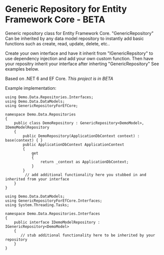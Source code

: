 # Generic Repository for Entity Framework Core - BETA

Generic repository class for Entity Framework Core.  "GenericRepository" Can be inherited by any data model repository to instantly add basic functions such as create, read, update, delete, etc..

Create your own interface and have it inherit from "IGenericRepsitory" to use dependency injection and add your own custom function. Then have your repositry inherit your interface after inherting "GenericRepository"  See examples below.

Based on .NET 6 and EF Core. *This project is in BETA*

Example implementation:

```
using Demo.Data.Repositories.Interfaces;
using Demo.Data.DataModels;
using GenericRepositoryForEfCore;

namespace Demo.Data.Repositories
{
    public class DemoRepository : GenericRepository<DemoModel>, IDemoModelRepository
    {
        public DemoRepository(ApplicationDbContext context) : base(context) { }
        public ApplicationDbContext ApplicationContext
        {
            get
            {
                return _context as ApplicationDbContext;
            }
        }    
         // add additional functionality here you stubbed in and inherited from your interface
    }
}
```
```
using Demo.Data.DataModels;
using GenericRepositoryForEfCore.Interfaces;
using System.Threading.Tasks;

namespace Demo.Data.Repositories.Interfaces
{
    public interface IDemoModelRepository : IGenericRepository<DemoModel>
    {
       // stub additional functionality here to be inherited by your repository
    }
}
```
